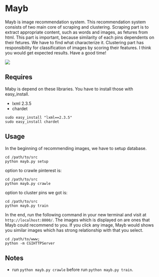 Mayb
====

Mayb is image recommendation system. This recommendation system consists of two main core of scraping and clustering. 
Scraping part is to extract appropriate content, such as words and images, as fetures from html. 
This part is important, because similarity of each pins dependents on their fetures. We have to find what characterize it. 
Clustering part has responsibility for classification of images by scoring their features. 
I think you would get expected results. Have a good time!

  
<img src="https://raw.github.com/after12am/Mayb/master/doc/Mayb.png"/>

## Requires

Maby is depend on these libraries. You have to install those with easy_install.

* lxml 2.3.5
* chardet

```
sudo easy_install "lxml==2.3.5"
sudo easy_install chardet
```

## Usage

In the beginning of recommending images, we have to setup database.

```
cd /path/to/src
python mayb.py setup
```

option to crawle pinterest is:

```
cd /path/to/src
python mayb.py crawle
```

option to cluster pins we got is:

```
cd /path/to/src
python mayb.py train
```

In the end, run the following command in your new terminal and visit at `http://localhost:8000/`. 
The images which is displayed on are ones that Mayb could recommend to you. If you click any image, 
Mayb would shows you similar images which has strong relationship with that you select.

```
cd /path/to/www;
python -m CGIHTTPServer
```

## Notes

* run `python mayb.py crawle` before run `python mayb.py train`.
